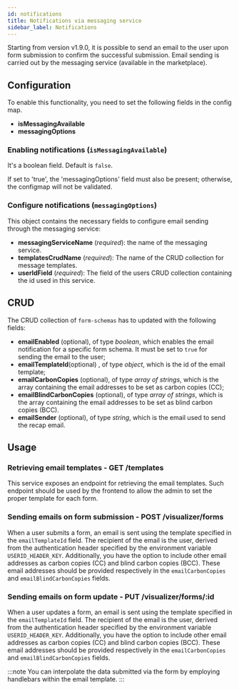 ```yaml
---
id: notifications
title: Notifications via messaging service
sidebar_label: Notifications
---
```


<!--
WARNING: this file was automatically generated by Mia-Platform Doc Aggregator.
DO NOT MODIFY IT BY HAND.
Instead, modify the source file and run the aggregator to regenerate this file.
-->

Starting from version v1.9.0, it is possible to send an email to the user upon form submission to confirm the successful submission.
Email sending is carried out by the messaging service (available in the marketplace).

## Configuration
To enable this functionality, you need to set the following fields in the config map.
- **isMessagingAvailable**
- **messagingOptions**

### Enabling notifications (`isMessagingAvailable`)
It's a boolean field. Default is `false`.

If set to 'true', the 'messagingOptions' field must also be present; otherwise, the configmap will not be validated.

### Configure notifications (`messagingOptions`)
This object contains the necessary fields to configure email sending through the messaging service:

- **messagingServiceName** (*required*): the name of the messaging service.
- **templatesCrudName** (*required*): The name of the CRUD collection for message templates.
- **userIdField** (*required*): The field of the users CRUD collection containing the id used in this service.

## CRUD
The CRUD collection of `form-schemas` has to updated with the following fields:

- **emailEnabled** (optional), of type *boolean*, which enables the email notification for a specific form schema. It must be set to `true` for sending the email to the user;
- **emailTemplateId**(optional) , of type *object*, which is the id of the email template;
- **emailCarbonCopies** (optional), of type *array of strings*, which is the array containing the email addresses to be set as carbon copies (CC);
- **emailBlindCarbonCopies** (optional), of type *array of strings*, which is the array containing the email addresses to be set as blind carbon copies (BCC).
- **emailSender** (optional), of type *string*, which is the email used to send the recap email.

## Usage

### Retrieving email templates - GET /templates
This service exposes an endpoint for retrieving the email templates. Such endpoint should be used by the frontend to allow the admin to set the proper template for each form.

### Sending emails on form submission - POST /visualizer/forms
When a user submits a form, an email is sent using the template specified in the `emailTemplateId` field. The recipient of the email is the user, derived from the authentication header specified by the environment variable `USERID_HEADER_KEY`. Additionally, you have the option to include other email addresses as carbon copies (CC) and blind carbon copies (BCC). These email addresses should be provided respectively in the `emailCarbonCopies` and `emailBlindCarbonCopies` fields.

### Sending emails on form update - PUT /visualizer/forms/:id
When a user updates a form, an email is sent using the template specified in the `emailTemplateId` field. The recipient of the email is the user, derived from the authentication header specified by the environment variable `USERID_HEADER_KEY`. Additionally, you have the option to include other email addresses as carbon copies (CC) and blind carbon copies (BCC). These email addresses should be provided respectively in the `emailCarbonCopies` and `emailBlindCarbonCopies` fields.

:::note
You can interpolate the data submitted via the form by employing handlebars within the email template.
:::
